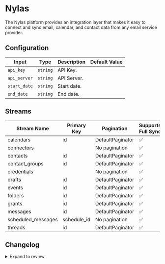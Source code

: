 # Nylas
The Nylas platform provides an integration layer that makes it easy to connect and sync email, calendar, and contact data from any email service provider.

## Configuration

| Input | Type | Description | Default Value |
|-------|------|-------------|---------------|
| `api_key` | `string` | API Key.  |  |
| `api_server` | `string` | API Server.  |  |
| `start_date` | `string` | Start date.  |  |
| `end_date` | `string` | End date.  |  |

## Streams
| Stream Name | Primary Key | Pagination | Supports Full Sync | Supports Incremental |
|-------------|-------------|------------|---------------------|----------------------|
| calendars | id | DefaultPaginator | ✅ |  ❌  |
| connectors |  | No pagination | ✅ |  ❌  |
| contacts | id | DefaultPaginator | ✅ |  ❌  |
| contact_groups | id | DefaultPaginator | ✅ |  ❌  |
| credentials |  | No pagination | ✅ |  ❌  |
| drafts | id | DefaultPaginator | ✅ |  ✅  |
| events | id | DefaultPaginator | ✅ |  ✅  |
| folders | id | DefaultPaginator | ✅ |  ❌  |
| grants | id | DefaultPaginator | ✅ |  ❌  |
| messages | id | DefaultPaginator | ✅ |  ✅  |
| scheduled_messages | schedule_id | No pagination | ✅ |  ❌  |
| threads | id | DefaultPaginator | ✅ |  ✅  |

## Changelog

<details>
  <summary>Expand to review</summary>

| Version | Date | Pull Request | Subject |
|---------|------|--------------|---------|
| 0.0.22 | 2025-04-19 | [58503](https://github.com/airbytehq/airbyte/pull/58503) | Update dependencies |
| 0.0.21 | 2025-04-12 | [57900](https://github.com/airbytehq/airbyte/pull/57900) | Update dependencies |
| 0.0.20 | 2025-04-05 | [57310](https://github.com/airbytehq/airbyte/pull/57310) | Update dependencies |
| 0.0.19 | 2025-03-29 | [56779](https://github.com/airbytehq/airbyte/pull/56779) | Update dependencies |
| 0.0.18 | 2025-03-22 | [56182](https://github.com/airbytehq/airbyte/pull/56182) | Update dependencies |
| 0.0.17 | 2025-03-08 | [55562](https://github.com/airbytehq/airbyte/pull/55562) | Update dependencies |
| 0.0.16 | 2025-03-01 | [55002](https://github.com/airbytehq/airbyte/pull/55002) | Update dependencies |
| 0.0.15 | 2025-02-23 | [54622](https://github.com/airbytehq/airbyte/pull/54622) | Update dependencies |
| 0.0.14 | 2025-02-15 | [54012](https://github.com/airbytehq/airbyte/pull/54012) | Update dependencies |
| 0.0.13 | 2025-02-08 | [53499](https://github.com/airbytehq/airbyte/pull/53499) | Update dependencies |
| 0.0.12 | 2025-02-01 | [52775](https://github.com/airbytehq/airbyte/pull/52775) | Update dependencies |
| 0.0.11 | 2025-01-25 | [52265](https://github.com/airbytehq/airbyte/pull/52265) | Update dependencies |
| 0.0.10 | 2025-01-18 | [51845](https://github.com/airbytehq/airbyte/pull/51845) | Update dependencies |
| 0.0.9 | 2025-01-11 | [51167](https://github.com/airbytehq/airbyte/pull/51167) | Update dependencies |
| 0.0.8 | 2024-12-28 | [50641](https://github.com/airbytehq/airbyte/pull/50641) | Update dependencies |
| 0.0.7 | 2024-12-21 | [50112](https://github.com/airbytehq/airbyte/pull/50112) | Update dependencies |
| 0.0.6 | 2024-12-14 | [49615](https://github.com/airbytehq/airbyte/pull/49615) | Update dependencies |
| 0.0.5 | 2024-12-12 | [49220](https://github.com/airbytehq/airbyte/pull/49220) | Update dependencies |
| 0.0.4 | 2024-12-11 | [48319](https://github.com/airbytehq/airbyte/pull/48319) | Starting with this version, the Docker image is now rootless. Please note that this and future versions will not be compatible with Airbyte versions earlier than 0.64 |
| 0.0.3 | 2024-10-29 | [47926](https://github.com/airbytehq/airbyte/pull/47926) | Update dependencies |
| 0.0.2 | 2024-10-28 | [47649](https://github.com/airbytehq/airbyte/pull/47649) | Update dependencies |
| 0.0.1 | 2024-09-03 | | Initial release by [@topefolorunso](https://github.com/topefolorunso) via Connector Builder |

</details>
